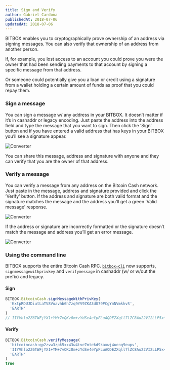 ```yaml
---
title: Sign and Verify
author: Gabriel Cardona
publishedAt: 2018-07-06
updatedAt: 2018-07-06
---
```


BITBOX enables you to cryptographically prove ownership of an address via signing messages. You can also verify that ownership of an address from another person.

If, for example, you lost access to an account you could prove you were the owner that had been sending payments to that account by signing a specific message from that address.

Or someone could potentially give you a loan or credit using a signature from a wallet holding a certain amount of funds as proof that you could repay them.

### Sign a message

You can sign a message w/ any address in your BITBOX. It doesn’t matter if it’s in cashaddr or legacy encoding. Just paste the address into the address field and type the message that you want to sign. Then click the ‘Sign’ button and if you have entered a valid address that has keys in your BITBOX you’ll see a signature appear.

![Converter](https://bigearth.github.io/bitblog/assets/verify-cashaddr.png)

You can share this message, address and signature with anyone and they can verify that you are the owner of that address.

### Verify a message

You can verify a message from any address on the Bitcoin Cash network. Just paste in the message, address and signature provided and click the ‘Verify’ button. If the address and signature are both valid format and the signature matches the message and the address you’ll get a green ‘Valid message’ response.

![Converter](https://bigearth.github.io/bitblog/assets/verify-legacy.png)

If the address or signature are incorrectly formatted or the signature doesn’t match the message and address you’ll get an error message.

![Converter](https://bigearth.github.io/bitblog/assets/verify-fail.png)

### Using the command line

BITBOX supports the entire Bitcoin Cash RPC. [`bitbox-cli`](https://www.npmjs.com/package/bitbox-cli) now supports, `signmessagewithprivkey` and `verifymessage` in cashaddr (w/ or w/out the prefix) and legacy.

#### Sign

```javascript
BITBOX.BitcoinCash.signMessageWithPrivKey(
  'KxtpRDUJDiutLaTV8Vuavhb6h7zq9YV9ZKA3dU79PCgYmNVmkkvS',
  'EARTH'
)
// IIYVhlo2Z6TWFjYX1+YM+7vQKz0m+zYdSe4eYpFLuAQDEZXqll7lZC8Au22VI2LLP5x+IerZckVk3QQPsA3e8/8=
```

#### Verify

```javascript
BITBOX.BitcoinCash.verifyMessage(
  'bitcoincash:qp2zvw3zpk5xx43w4tve7mtekd9kaxwj4uenq9eupv',
  'IIYVhlo2Z6TWFjYX1+YM+7vQKz0m+zYdSe4eYpFLuAQDEZXqll7lZC8Au22VI2LLP5x+IerZckVk3QQPsA3e8/8=',
  'EARTH'
)
true
```
